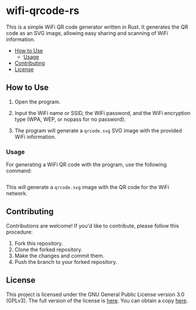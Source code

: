 # wifi-qrcode-rs

This is a simple WiFi QR code generator written in Rust. It generates the QR code as an SVG image, allowing easy sharing and scanning of WiFi information.

  - [How to Use](#how-to-use)
      - [Usage](#usage)
  - [Contributing](#contributing)
  - [License](#license)

## How to Use

1.  Open the program.

2.  Input the WiFi name or SSID, the WiFi password, and the WiFi encryption type (WPA, WEP, or nopass for no password).

3.  The program will generate a `qrcode.svg` SVG image with the provided WiFi information.

### Usage

For generating a WiFi QR code with the program, use the following command:

``` $ ./wifi-qrcode-rs-linux-x86_64 --ssid mywifiname --password iusearchbtw123 --encryption WPA
```

This will generate a `qrcode.svg` image with the QR code for the WiFi network.

## Contributing

Contributions are welcome\! If you'd like to contribute, please follow this procedure:

1.  Fork this repository.
2.  Clone the forked repository.
3.  Make the changes and commit them.
4.  Push the branch to your forked repository.

## License

This project is licensed under the GNU General Public License version 3.0 (GPLv3). The full version of the license is [here](LICENSE.md). You can obtain a copy [here](https://www.gnu.org/licenses/gpl-3.0.html).
